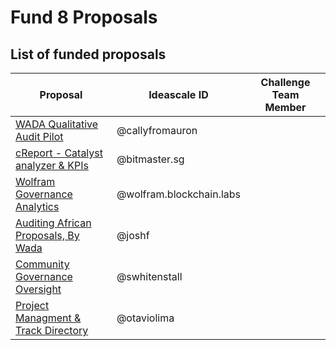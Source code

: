 # Fund 8 Proposals

## List of funded proposals

| Proposal                                                                           | Ideascale ID             | Challenge Team Member |
| ---------------------------------------------------------------------------------- | ------------------------ | --------------------- |
| [WADA Qualitative Audit Pilot](https://cardano.ideascale.com/c/idea/402487)        | @callyfromauron          |                       |
| [cReport - Catalyst analyzer & KPIs](https://cardano.ideascale.com/c/idea/402301)  | @bitmaster.sg            |                       |
| [Wolfram Governance Analytics](https://cardano.ideascale.com/c/idea/400301)        | @wolfram.blockchain.labs |                       |
| [Auditing African Proposals, By Wada](https://cardano.ideascale.com/c/idea/396595) | @joshf                   |                       |
| [Community Governance Oversight](https://cardano.ideascale.com/c/idea/398225)      | @swhitenstall            |                       |
| [Project Managment & Track Directory](https://cardano.ideascale.com/c/idea/399215) | @otaviolima              |                       |
